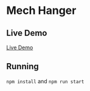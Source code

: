 # Mech Hanger

## Live Demo

[Live Demo](https://vinny-888.github.io/threejs-character-controls-example)

## Running

`npm install` and `npm run start`  
  
